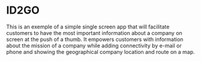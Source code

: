 # ID2GO
This is an exemple of a simple single screen app that will facilitate customers to have the most important information about a company on screen at the push of a thumb. 
It empowers customers with information about the mission of a company while adding connectivity by e-mail or phone and showing the geographical company location and route on a map.
